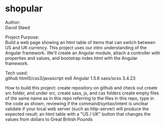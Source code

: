 # shopular

Author:  
David Steed

Project Purpose:  
Build a web page showing an html table of items that can switch between US and UK currency.  This project uses our intro understanding of the Angular framework.  We'll create an Angular module, attach a controller with properties and values, and bootstrap index.html with the Angular framework.

Tech used:  
github
html5/css3/javascript es6
Angular 1.5.6
sass/scss 3.4.23

How to build this project:
create repository on github and check out
create src folder, and under src, create sass, js, and css folders
create empty files of the same name as in this repo
referring to the files in this repo, type in the code as shown, reviewing if the command/syntax/intent is unclear
validate if your local web server (such as http-server) will produce the expected result:  an html table with a "US / UK" button that changes the values from dollars to Great British Pounds







